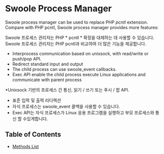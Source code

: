 # Swoole Process Manager

Swoole process manager can be used to replace PHP *pcntl* extension. Compare with PHP pcntl, Swoole process manager provides more features:

Swoole 프로세스 관리자는 PHP * pcntl * 확장을 대체하는 데 사용할 수 있습니다. Swoole 프로세스 관리자는 PHP pcntl과 비교하여 더 많은 기능을 제공합니다.

* Interprocess communication based on unixsock, with read/write or push/pop API.
* Redirect standard input and output
* The child process can use swoole_event callbacks.
* Exec API enable the child process execute Linux applications and communicate with parent process

*Unixsock 기반의 프로세스 간 통신, 읽기 / 쓰기 또는 푸시 / 팝 API.
* 표준 입력 및 출력 리디렉션
* 자식 프로세스는 swoole_event 콜백을 사용할 수 있습니다.
* Exec API는 자식 프로세스가 Linux 응용 프로그램을 실행하고 부모 프로세스와 통신 할 수있게합니다.

## Table of Contents

* [Methods List](/modules/swoole-process/methods.md)
